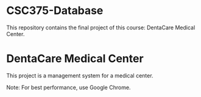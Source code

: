 # CSC375-Database


This repository contains the final project of this course: DentaCare Medical Center.

# DentaCare Medical Center
This project is a management system for a medical center.

Note: For best performance, use Google Chrome.
